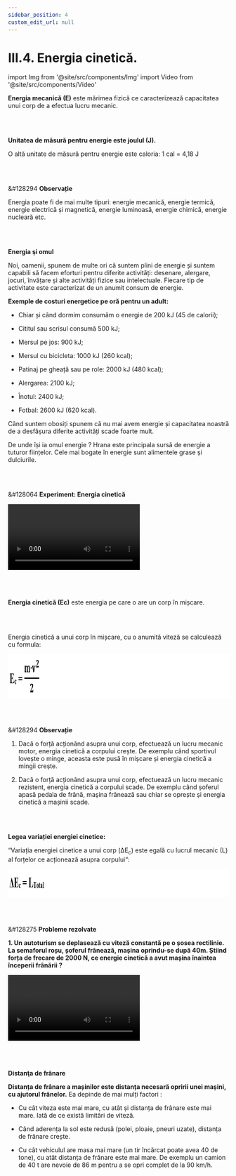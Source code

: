 ```yaml
---
sidebar_position: 4
custom_edit_url: null
---
```


# III.4. Energia cinetică.




import Img from '@site/src/components/Img'
import Video from '@site/src/components/Video'



<div class="alert alert--primary" role="alert">

**Energia mecanică (E)** este mărimea fizică ce caracterizează capacitatea unui corp de a efectua lucru mecanic.


</div>

<br></br>



<div class="alert alert--primary" role="alert">

**Unitatea de măsură pentru energie este joulul (J).**

O altă unitate de măsură pentru energie este caloria: 1 cal = 4,18 J




</div>


<br></br>


<div class="alert alert--secondary" role="alert">

&#128294 **Observație**


Energia poate fi de mai multe tipuri: energie mecanică, energie termică, energie electrică și magnetică, energie luminoasă, energie chimică, energie nucleară etc.


</div>


<br></br>

<div class="alert alert--warning" role="alert">

**Energia şi omul**



Noi, oamenii, spunem de multe ori că suntem plini de energie și suntem capabili să facem eforturi pentru diferite activități: desenare, alergare, jocuri, învățare și alte activități fizice sau intelectuale. Fiecare tip de activitate este caracterizat de un anumit consum de energie.

**Exemple de costuri energetice pe oră pentru un adult:**

- Chiar și când dormim consumăm o energie de 200 kJ (45 de calorii);

- Cititul sau scrisul consumă 500 kJ;

- Mersul pe jos: 900 kJ;

- Mersul cu bicicleta: 1000 kJ (260 kcal);

- Patinaj pe gheață sau pe role: 2000 kJ (480 kcal);

- Alergarea: 2100 kJ;

- Înotul: 2400 kJ;

- Fotbal: 2600 kJ (620 kcal).

Când suntem obosiți spunem că nu mai avem energie și capacitatea noastră de a desfășura diferite activități scade foarte mult.

De unde își ia omul energie ? Hrana este principala sursă de energie a tuturor ființelor. Cele mai bogate în energie sunt alimentele grase și dulciurile.




</div>




<br></br>


<div class="alert alert--success" role="alert">

&#128064 **Experiment: Energia cinetică**



<Video src="https://www.youtube.com/embed/kDil8nTmUa4" />




**Materiale necesare:**   
2 mașinuțe de mase diferite, plan înclinat din carton, o cutiuță de carton.

<br></br>


**Descrierea experimentului:**
- Așază la baza planului înclinat cutiuța.
- Pune pe planul înclinat o mașinuță și las-o să alunece pe planul înclinat.
- Ce observi ?
  > Mașinuța în mișcare deplasează cutia de la bază planului.


**Corpurile în mișcare pot să efectueze lucru mecanic, deci au energie, numită energie cinetică (de la cuvântul grecesc “kineticos“ care înseamnă “mișcare“ ).**


- Așază la baza planului înclinat cutia.
- Pune pe planul înclinat o mașinuță mai grea și las-o să alunece pe planul înclinat.
- Repetă experimentul punând pe planul înclinat o mașinuță mai ușoară.
- Apreciază cât se deplasează cutia de la baza planului, în fiecare caz.
  > Mașinuța grea deplasează mai mult cutia de la bază planului decât mașinuța ușoară.


**Energia cinetică a unui corp în mișcare depinde direct proporțional de masa corpului.**



- Înclină mai mult planul înclinat pentru a imprima o viteză mai mare mașinuței.
- Așază la baza planului înclinat cutia .
- Pune pe planul înclinat mașinuța mai grea și las-o să alunece pe planul înclinat.
- Observă cât deplasează cutia de la baza planului în acest caz.
  > Mașinuța cu viteză mai mare deplasează mai mult cutia de la bază planului decât mașinuța cu viteza mai mică.




**Energia cinetică a unui corp în mișcare depinde de viteza corpului.**





</div>


<br></br>


<div class="alert alert--primary" role="alert">



**Energia cinetică (Ec)** este energia pe care o are un corp în mișcare.


</div>


<br></br>


<div class="alert alert--primary" role="alert">


Energia cinetică a unui corp în mișcare, cu o anumită viteză se calculează cu formula:


<Img className="img-responsive4" src="fizica/clasa7/capitolul3/3_4_Poza1_FormulaEnergieiCinetice_vers3.png" width="1000" height="99" />



</div>


<br></br>


<div class="alert alert--secondary" role="alert">

&#128294 **Observație**


1)	Dacă o forță acționând asupra unui corp, efectuează un lucru mecanic motor, energia cinetică a corpului crește. De exemplu când sportivul lovește o minge, aceasta este pusă în mișcare și energia cinetică a mingii crește.

2)	Dacă o forță acționând asupra unui corp, efectuează un lucru mecanic rezistent, energia cinetică a corpului scade. De exemplu când șoferul apasă pedala de frână, mașina frânează sau chiar se oprește și energia cinetică a mașinii scade.



</div>


<br></br>


<div class="alert alert--primary" role="alert">


**Legea variației energiei cinetice:**

“Variația energiei cinetice a unui corp (ΔE<sub>c</sub>) este egală cu lucrul mecanic (L) al forțelor ce acționează asupra corpului“:


<Img className="img-responsive4" src="fizica/clasa7/capitolul3/3_4_Poza1bis_LegeaVariatieiEnergiei_vers4.png" width="1000" height="63" />




</div>




<br></br>




<div class="alert alert--warning" role="alert">

&#128275 **Probleme rezolvate**



**1. Un autoturism se deplasează cu viteză constantă pe o șosea rectilinie. La semaforul roșu, șoferul frânează, mașina oprindu-se după 40m. Știind forța de frecare de 2000 N, ce energie cinetică a avut mașina înaintea începerii frânării ?**



<Video src="https://www.youtube.com/embed/5BcrkQudO44" />


**Rezolvare:**


_Scriem datele problemei și transformăm în SI:_   
v = constantă    
F<sub>f</sub> = 2000 N    
d = 40 m    
E<sub>ci</sub> =? (energia cinetică inițială )



_Reprezentăm forțele ce acționează asupra mașinii:_

<Img className="img-responsive4" src="fizica/clasa7/capitolul3/3_4_Poza2_ReprezentareForte_ProblemaModel5_vers3.png" width="1000" height="280" />


_Calculăm lucrul mecanic al tuturor forțelor ce acționează asupra corpului și apoi lucrul mecanic total:_   
L<sub>Ff</sub> = - F<sub>f</sub> ∙ d = - 2000 N ∙ 40 m = - 80000 J    
L<sub>G</sub> = 0 J și L<sub>N</sub> = 0 J (deoarece G și N sunt perpendiculare pe direcția mișcării corpului).    
L<sub>total</sub> = L<sub>Ff</sub> +  L<sub>G</sub> + L<sub>N</sub> = - 80000 J + 0 J + 0 J = -80000 J


_Calculăm variația energiei cinetice_   
ΔE<sub>c</sub> = E<sub>cf</sub> -  E<sub>ci</sub> = 0 -  E<sub>ci</sub>  = -  E<sub>ci</sub> , deoarece E<sub>cf</sub> = 0 (energia cinetică finală este 0 deoarece mașina s-a oprit și v<sub>f</sub> = 0).


_Egalăm variația energiei cinetice cu lucrul mecanic (Legea variației energiei cinetice):_   
ΔE<sub>c</sub> = L    
-E<sub>ci</sub> = L<sub>total</sub>   
-E<sub>ci</sub> = - 80000 J    
E<sub>ci</sub> = 80000 J




<br></br>
<br></br>





**2. O motocicletă de 230 kg pornește din repaus și ajunge la viteza de 20 m/s după ce parcurge 30 m, pe un drum orizontal. Calculează forța de tracțiune a motorului, dacă forța de frecare este de 500 N.**


**Rezolvare:**

_Scriem datele problemei:_   
m = 230 kg    
v<sub>i</sub> = 0    
v<sub>f</sub>  = v    
d = 30 m    
F<sub>f</sub> = 500 N    
F = ?



_Reprezentăm forțele ce acționează asupra motocicletei:_

<Img className="img-responsive4" src="fizica/clasa7/capitolul3/3_4_Poza3_ReprezentareForte_ProblemaModel6_vers3.png" width="1000" height="271" />




_Calculăm lucrul mecanic total prin adunarea lucrurilor mecanice ale forțelor ce acționează asupra corpului:_   
L<sub>F</sub> = F ∙ d = F ∙ 30    
L<sub>Ff</sub> = - F<sub>f</sub>  ∙ d = - 500 N ∙ 30 m = - 15000 J    
L<sub>G</sub> = 0 J și L<sub>N</sub> = 0 J (ambele forțe sunt perpendiculare pe direcția mișcării corpului).    
L<sub>total</sub> = L<sub>F</sub> + L<sub>Ff</sub> +  L<sub>G</sub> + L<sub>N</sub> =  F ∙ 30 – 15000  + 0 + 0 = F ∙ 30 – 15000



_Calculăm variația energiei cinetice_   
ΔE<sub>c</sub> = E<sub>cf</sub>  -  E<sub>ci</sub> = E<sub>cf</sub>  -  0  =  E<sub>cf</sub>, deoarece E<sub>ci</sub> = 0 ( mașina a pornit și în repaus avea v<sub>i</sub> = 0).


<Img className="img-responsive4" src="fizica/clasa7/capitolul3/3_4_Poza4_FormulaVariatieiEnergieiCinetice_ProblemaModel6_vers3.png" width="1000" height="94" />


_Egalăm variația energiei cinetice cu lucrul mecanic (Legea variației energiei cinetice):_   
ΔE<sub>c</sub> = L<sub>total</sub>   
46000 = F ∙ 30 – 15000    
F ∙ 30  = 46000 + 15000    
F = 2033,33 N




</div>



<br></br>


<div class="alert alert--warning" role="alert">

**Distanţa de frânare**


**Distanța de frânare a mașinilor este distanța necesară opririi unei mașini, cu ajutorul frânelor.** Ea depinde de mai mulți factori :

- Cu cât viteza este mai mare, cu atât și distanța de frânare este mai mare. Iată de ce există limitări de viteză.

- Când aderența la sol este redusă (polei, ploaie, pneuri uzate), distanța de frânare crește.

- Cu cât vehiculul are masa mai mare (un tir încărcat poate avea 40 de tone), cu atât distanța de frânare este mai mare. De exemplu un camion de 40 t are nevoie de 86 m pentru a se opri complet de la 90 km/h.




</div>

